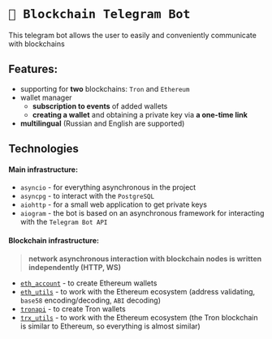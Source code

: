 # `🤖 Blockchain Telegram Bot`

This telegram bot allows the user to easily and conveniently communicate with blockchains

## Features:
- supporting for **two** blockchains: `Tron` and `Ethereum`
- wallet manager
  - **subscription to events** of added wallets
  - **creating a wallet** and obtaining a private key via **a one-time link**
- **multilingual** (Russian and English are supported)



## Technologies
#### Main infrastructure:
- `asyncio` - for everything asynchronous in the project
- `asyncpg` - to interact with the `PostgreSQL`
- `aiohttp` - for a small web application to get private keys
- `aiogram` - the bot is based on an asynchronous framework for interacting with the `Telegram Bot API`
#### Blockchain infrastructure:
> **network asynchronous interaction with blockchain nodes is written independently (HTTP, WS)**
- [`eth_account`](https://github.com/ethereum/eth-account) - to create Ethereum wallets
- [`eth_utils`](https://github.com/ethereum/eth-utils) - to work with the Ethereum ecosystem (address validating, `base58` encoding/decoding, `ABI` decoding)
- [`tronapi`](https://github.com/iexbase/tron-api-python) - to create Tron wallets
- [`trx_utils`](https://github.com/iexbase/trx-utils) - to work with the Ethereum ecosystem (the Tron blockchain is similar to Ethereum, so everything is almost similar)
